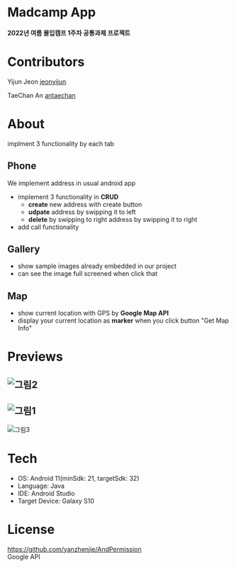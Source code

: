 # Madcamp App
**2022년 여름 몰입캠프 1주차 공통과제 프로젝트**

# Contributors
Yijun Jeon
[jeonyijun][jeonyijun link]

[jeonyijun link]: https://github.com/Yijun-Jeon

TaeChan An
[antaechan][antaechan link]

[antaechan link]: https://github.com/antaechan


# About
implment 3 functionality by each tab

## Phone
We implement address in usual android app

* implement 3 functionality in **CRUD**
  * **create** new address with create button
  * **udpate** address by swipping it to left
  * **delete** by swipping to right address by swipping it to right  
* add call functionality


## Gallery
* show sample images already embedded in our project  
* can see the image full screened when click that

## Map
* show current location with GPS by **Google Map API**
* display your current location as **marker** when you click button "Get Map Info"  

# Previews
![그림2](https://user-images.githubusercontent.com/88418985/177314660-863dc248-4fdc-4fb0-83bb-9dd5594ff10e.png)
-----------------------------
![그림1](https://user-images.githubusercontent.com/88418985/177314654-97a213b3-da22-4578-b7f8-de66dac51f09.png)
----------------------------- 
![그림3](https://user-images.githubusercontent.com/88418985/177314666-39925692-64a0-42b8-9e7a-6e92b9330506.png)  

# Tech
* OS: Android 11(minSdk: 21, targetSdk: 32)  
* Language: Java  
* IDE: Android Studio  
* Target Device: Galaxy S10

# License
https://github.com/yanzhenjie/AndPermission  
Google API



